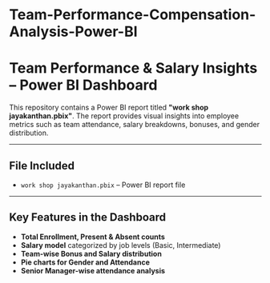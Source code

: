 # Team-Performance-Compensation-Analysis-Power-BI
# Team Performance & Salary Insights – Power BI Dashboard

This repository contains a Power BI report titled **"work shop jayakanthan.pbix"**. The report provides visual insights into employee metrics such as team attendance, salary breakdowns, bonuses, and gender distribution.

---

## File Included

- `work shop jayakanthan.pbix` – Power BI report file

---

## Key Features in the Dashboard

-  **Total Enrollment, Present & Absent counts**
-  **Salary model** categorized by job levels (Basic, Intermediate)
-  **Team-wise Bonus and Salary distribution**
-  **Pie charts for Gender and Attendance**
-  **Senior Manager-wise attendance analysis**
